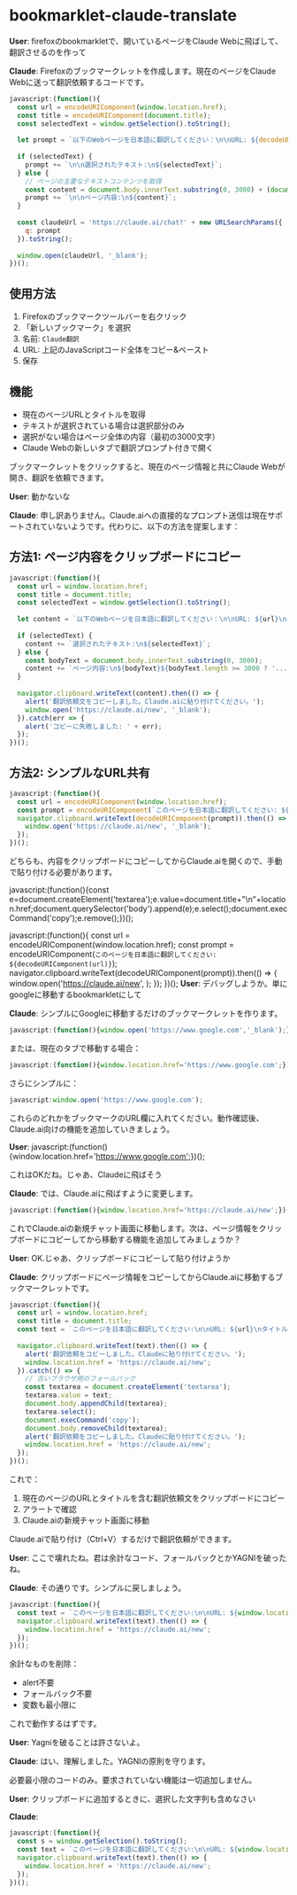 # bookmarklet-claude-translate

**User**:
firefoxのbookmarkletで、開いているページをClaude Webに飛ばして、翻訳させるのを作って

**Claude**:
Firefoxのブックマークレットを作成します。現在のページをClaude Webに送って翻訳依頼するコードです。

```javascript
javascript:(function(){
  const url = encodeURIComponent(window.location.href);
  const title = encodeURIComponent(document.title);
  const selectedText = window.getSelection().toString();
  
  let prompt = `以下のWebページを日本語に翻訳してください：\n\nURL: ${decodeURIComponent(url)}\nタイトル: ${decodeURIComponent(title)}`;
  
  if (selectedText) {
    prompt += `\n\n選択されたテキスト:\n${selectedText}`;
  } else {
    // ページの主要なテキストコンテンツを取得
    const content = document.body.innerText.substring(0, 3000) + (document.body.innerText.length > 3000 ? '...' : '');
    prompt += `\n\nページ内容:\n${content}`;
  }
  
  const claudeUrl = 'https://claude.ai/chat?' + new URLSearchParams({
    q: prompt
  }).toString();
  
  window.open(claudeUrl, '_blank');
})();
```

## 使用方法

1. Firefoxのブックマークツールバーを右クリック
2. 「新しいブックマーク」を選択
3. 名前: `Claude翻訳`
4. URL: 上記のJavaScriptコード全体をコピー&ペースト
5. 保存

## 機能

- 現在のページURLとタイトルを取得
- テキストが選択されている場合は選択部分のみ
- 選択がない場合はページ全体の内容（最初の3000文字）
- Claude Webの新しいタブで翻訳プロンプト付きで開く

ブックマークレットをクリックすると、現在のページ情報と共にClaude Webが開き、翻訳を依頼できます。

**User**:
動かないな

**Claude**:
申し訳ありません。Claude.aiへの直接的なプロンプト送信は現在サポートされていないようです。代わりに、以下の方法を提案します：

## 方法1: ページ内容をクリップボードにコピー

```javascript
javascript:(function(){
  const url = window.location.href;
  const title = document.title;
  const selectedText = window.getSelection().toString();
  
  let content = `以下のWebページを日本語に翻訳してください：\n\nURL: ${url}\nタイトル: ${title}\n\n`;
  
  if (selectedText) {
    content += `選択されたテキスト:\n${selectedText}`;
  } else {
    const bodyText = document.body.innerText.substring(0, 3000);
    content += `ページ内容:\n${bodyText}${bodyText.length >= 3000 ? '...' : ''}`;
  }
  
  navigator.clipboard.writeText(content).then(() => {
    alert('翻訳依頼文をコピーしました。Claude.aiに貼り付けてください。');
    window.open('https://claude.ai/new', '_blank');
  }).catch(err => {
    alert('コピーに失敗しました: ' + err);
  });
})();
```

## 方法2: シンプルなURL共有

```javascript
javascript:(function(){
  const url = encodeURIComponent(window.location.href);
  const prompt = encodeURIComponent(`このページを日本語に翻訳してください: ${decodeURIComponent(url)}`);
  navigator.clipboard.writeText(decodeURIComponent(prompt)).then(() => {
    window.open('https://claude.ai/new', '_blank');
  });
})();
```

どちらも、内容をクリップボードにコピーしてからClaude.aiを開くので、手動で貼り付ける必要があります。

javascript:(function(){const e=document.createElement('textarea');e.value=document.title+"\n"+location.href;document.querySelector('body').append(e);e.select();document.execCommand('copy');e.remove();})();


javascript:(function(){ const url = encodeURIComponent(window.location.href); const prompt = encodeURIComponent(`このページを日本語に翻訳してください: ${decodeURIComponent(url)}`); navigator.clipboard.writeText(decodeURIComponent(prompt)).then(() => { window.open('https://claude.ai/new', ); }); })();
**User**:
デバッグしようか。単にgoogleに移動するbookmarkletにして

**Claude**:
シンプルにGoogleに移動するだけのブックマークレットを作ります。

```javascript
javascript:(function(){window.open('https://www.google.com','_blank');})();
```

または、現在のタブで移動する場合：

```javascript
javascript:(function(){window.location.href='https://www.google.com';})();
```

さらにシンプルに：

```javascript
javascript:window.open('https://www.google.com');
```

これらのどれかをブックマークのURL欄に入れてください。動作確認後、Claude.ai向けの機能を追加していきましょう。

**User**:
javascript:(function(){window.location.href='https://www.google.com';})();

これはOKだね。じゃあ、Claudeに飛ばそう

**Claude**:
では、Claude.aiに飛ばすように変更します。

```javascript
javascript:(function(){window.location.href='https://claude.ai/new';})();
```

これでClaude.aiの新規チャット画面に移動します。次は、ページ情報をクリップボードにコピーしてから移動する機能を追加してみましょうか？

**User**:
OK.じゃあ、クリップボードにコピーして貼り付けようか

**Claude**:
クリップボードにページ情報をコピーしてからClaude.aiに移動するブックマークレットです。

```javascript
javascript:(function(){
  const url = window.location.href;
  const title = document.title;
  const text = `このページを日本語に翻訳してください:\n\nURL: ${url}\nタイトル: ${title}`;
  
  navigator.clipboard.writeText(text).then(() => {
    alert('翻訳依頼をコピーしました。Claudeに貼り付けてください。');
    window.location.href = 'https://claude.ai/new';
  }).catch(() => {
    // 古いブラウザ用のフォールバック
    const textarea = document.createElement('textarea');
    textarea.value = text;
    document.body.appendChild(textarea);
    textarea.select();
    document.execCommand('copy');
    document.body.removeChild(textarea);
    alert('翻訳依頼をコピーしました。Claudeに貼り付けてください。');
    window.location.href = 'https://claude.ai/new';
  });
})();
```

これで：
1. 現在のページのURLとタイトルを含む翻訳依頼文をクリップボードにコピー
2. アラートで確認
3. Claude.aiの新規チャット画面に移動

Claude.aiで貼り付け（Ctrl+V）するだけで翻訳依頼ができます。

**User**:
ここで壊れたね。君は余計なコード、フォールバックとかYAGNIを破ったね。

**Claude**:
その通りです。シンプルに戻しましょう。

```javascript
javascript:(function(){
  const text = `このページを日本語に翻訳してください:\n\nURL: ${window.location.href}\nタイトル: ${document.title}`;
  navigator.clipboard.writeText(text).then(() => {
    window.location.href = 'https://claude.ai/new';
  });
})();
```

余計なものを削除：
- alert不要
- フォールバック不要
- 変数も最小限に

これで動作するはずです。

**User**:
Yagniを破ることは許さないよ。

**Claude**:
はい、理解しました。YAGNIの原則を守ります。

必要最小限のコードのみ。要求されていない機能は一切追加しません。

**User**:
クリップボードに追加するときに、選択した文字列も含めなさい

**Claude**:
```javascript
javascript:(function(){
  const s = window.getSelection().toString();
  const text = `このページを日本語に翻訳してください:\n\nURL: ${window.location.href}\nタイトル: ${document.title}${s ? '\n\n選択テキスト:\n' + s : ''}`;
  navigator.clipboard.writeText(text).then(() => {
    window.location.href = 'https://claude.ai/new';
  });
})();
```

